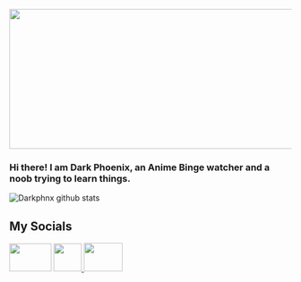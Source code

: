 
<img src= "https://user-images.githubusercontent.com/80503611/152211018-8e0e727a-bd3c-4f76-b599-be02c9b87968.gif" height="250" width="540" class="center"> </h2>
  

<h3> Hi there! I am Dark Phoenix, an Anime Binge watcher and a noob trying to learn things.</h3>


![Darkphnx github stats](https://github-readme-stats.vercel.app/api?username=drkphnx&bg_color=000&show_icons=true&count_private=true&hide_border=true&text_color=df0000&title_color=ff0000&icon_color=ffffff&include_all_commits=true) 

<h2> My Socials </h2>

<a href="https://t.me/darkphnx"><img src="https://1000logos.net/wp-content/uploads/2021/04/Telegram-logo.png" height="50" width="75"/></a>
<a href="mailto:dark.phnx12@gmail.com"> <img src= "https://user-images.githubusercontent.com/80503611/152500140-4e13509c-0f22-4274-927b-ea9859344d3a.png" height="50" width="50" />  <a href="https://www.instagram.com/dark_phoenix_re/"> <img src="https://user-images.githubusercontent.com/80503611/153883080-4a059365-2535-4999-ac5d-87422cc4fe83.png" height="50.5" width="69"/> </a>
